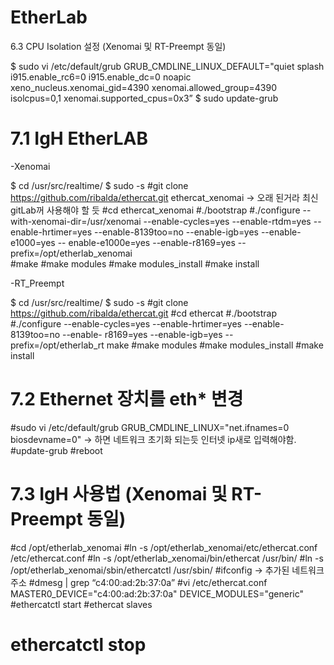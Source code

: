 # EtherLab

6.3 CPU Isolation 설정 (Xenomai 및 RT-Preempt 동일)

$
sudo vi /etc/default/grub
GRUB_CMDLINE_LINUX_DEFAULT="quiet splash i915.enable_rc6=0 i915.enable_dc=0
noapic xeno_nucleus.xenomai_gid=4390 xenomai.allowed_group=4390 isolcpus=0,1
xenomai.supported_cpus=0x3”
$
sudo update-grub

# 7.1 IgH EtherLAB

-Xenomai

$ cd /usr/src/realtime/
$ sudo -s
#git clone https://github.com/ribalda/ethercat.git ethercat_xenomai -> 오래 된거라 최신 gitLab꺼 사용해야 할 듯
#cd ethercat_xenomai
#./bootstrap
#./configure --with-xenomai-dir=/usr/xenomai --enable-cycles=yes --enable-rtdm=yes
--enable-hrtimer=yes --enable-8139too=no --enable-igb=yes --enable-e1000=yes --
enable-e1000e=yes --enable-r8169=yes --prefix=/opt/etherlab_xenomai  
#make
#make modules
#make modules_install
#make install

-RT_Preempt

$ cd /usr/src/realtime/
$ sudo -s
#git clone https://github.com/ribalda/ethercat.git
#cd ethercat
#./bootstrap
#./configure --enable-cycles=yes --enable-hrtimer=yes --enable-8139too=no --enable-
r8169=yes --enable-igb=yes --prefix=/opt/etherlab_rt
make
#make modules
#make modules_install
#make install

# 7.2 Ethernet 장치를 eth* 변경

#sudo vi /etc/default/grub
GRUB_CMDLINE_LINUX="net.ifnames=0 biosdevname=0"   -> 하면 네트워크 초기화 되는듯 인터넷 ip새로 입력해야함.
#update-grub
#reboot

# 7.3 IgH 사용법 (Xenomai 및 RT-Preempt 동일)

#cd /opt/etherlab_xenomai
#ln -s /opt/etherlab_xenomai/etc/ethercat.conf /etc/ethercat.conf
#ln -s /opt/etherlab_xenomai/bin/ethercat /usr/bin/
#ln -s /opt/etherlab_xenomai/sbin/ethercatctl /usr/sbin/
#ifconfig  -> 추가된 네트워크 주소
#dmesg | grep “c4:00:ad:2b:37:0a”
#vi /etc/ethercat.conf
MASTER0_DEVICE="c4:00:ad:2b:37:0a"
DEVICE_MODULES="generic"
#ethercatctl start
#ethercat slaves
# ethercatctl stop
